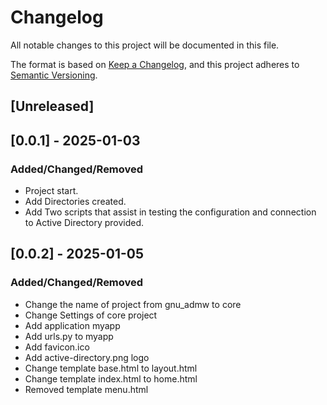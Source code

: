 # Changelog

All notable changes to this project will be documented in this file.

The format is based on [Keep a Changelog](https://keepachangelog.com/en/1.1.0/),
and this project adheres to [Semantic Versioning](https://semver.org/spec/v2.0.0.html).

## [Unreleased]

## [0.0.1] - 2025-01-03

### Added/Changed/Removed
- Project start.
- Add Directories created.
- Add Two scripts that assist in testing the configuration and connection to Active Directory provided.

## [0.0.2] - 2025-01-05

### Added/Changed/Removed
- Change the name of project from gnu_admw to core
- Change Settings of core project
- Add application myapp
- Add urls.py to myapp
- Add favicon.ico
- Add active-directory.png logo
- Change template base.html to layout.html
- Change template index.html to home.html
- Removed template menu.html

